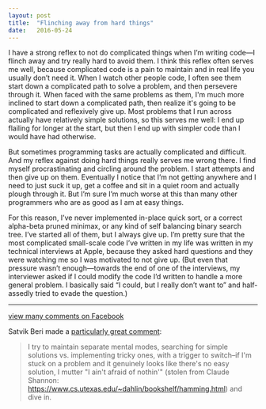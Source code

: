 ```yaml
---
layout: post
title:  "Flinching away from hard things"
date:   2016-05-24
---
```


I have a strong reflex to not do complicated things when I’m writing code—I flinch away and try really hard to avoid them. I think this reflex often serves me well, because complicated code is a pain to maintain and in real life you usually don’t need it. When I watch other people code, I often see them start down a complicated path to solve a problem, and then persevere through it. When faced with the same problems as them, I'm much more inclined to start down a complicated path, then realize it's going to be complicated and reflexively give up. Most problems that I run across actually have relatively simple solutions, so this serves me well: I end up flailing for longer at the start, but then I end up with simpler code than I would have had otherwise.

But sometimes programming tasks are actually complicated and difficult. And my reflex against doing hard things really serves me wrong there. I find myself procrastinating and circling around the problem. I start attempts and then give up on them. Eventually I notice that I’m not getting anywhere and I need to just suck it up, get a coffee and sit in a quiet room and actually plough through it. But I’m sure I’m much worse at this than many other programmers who are as good as I am at easy things.

For this reason, I’ve never implemented in-place quick sort, or a correct alpha-beta pruned minimax, or any kind of self balancing binary search tree. I’ve started all of them, but I always give up. I’m pretty sure that the most complicated small-scale code I’ve written in my life was written in my technical interviews at Apple, because they asked hard questions and they were watching me so I was motivated to not give up. (But even that pressure wasn’t enough—towards the end of one of the interviews, my interviewer asked if I could modify the code I’d written to handle a more general problem. I basically said “I could, but I really don’t want to” and half-assedly tried to evade the question.)

--------

[view many comments on Facebook](https://www.facebook.com/bshlgrs/posts/10207724688649954)

Satvik Beri made a [particularly great comment](https://www.facebook.com/bshlgrs/posts/10207748156956647?comment_id=10207748263919321&comment_tracking=%7B%22tn%22%3A%22R0%22%7D):

>  I try to maintain separate mental modes, searching for simple solutions vs. implementing tricky ones, with a trigger to switch–if I'm stuck on a problem and it genuinely looks like there's no easy solution, I mutter "I ain't afraid of nothin'" (stolen from Claude Shannon: https://www.cs.utexas.edu/~dahlin/bookshelf/hamming.html) and dive in.
